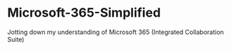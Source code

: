 # Microsoft-365-Simplified
Jotting down my understanding of Microsoft 365 (Integrated Collaboration Suite)
